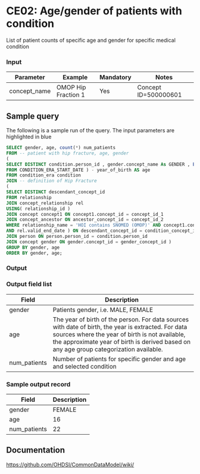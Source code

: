 # CE02: Age/gender of patients with condition

List of patient counts of specific age and gender for specific medical condition

### Input

|  Parameter |  Example |  Mandatory |  Notes |
| --- | --- | --- | --- | 
| concept_name | OMOP Hip Fraction 1 |  Yes |  Concept ID=500000601 |


## Sample query
The following is a sample run of the query. The input parameters are highlighted in  blue

```sql
SELECT gender, age, count(*) num_patients 
FROM -- patient with hip fracture, age, gender 
( 
SELECT DISTINCT condition.person_id , gender.concept_name As GENDER , EXTRACT( YEAR 
FROM CONDITION_ERA_START_DATE ) - year_of_birth AS age 
FROM condition_era condition 
JOIN -- definition of Hip Fracture 
( 
SELECT DISTINCT descendant_concept_id 
FROM relationship 
JOIN concept_relationship rel 
USING( relationship_id ) 
JOIN concept concept1 ON concept1.concept_id = concept_id_1 
JOIN concept_ancestor ON ancestor_concept_id = concept_id_2 
WHERE relationship_name = 'HOI contains SNOMED (OMOP)' AND concept1.concept_name = 'OMOP Hip Fracture 1' AND sysdate BETWEEN rel.valid_start_date 
AND rel.valid_end_date ) ON descendant_concept_id = condition_concept_id 
JOIN person ON person.person_id = condition.person_id 
JOIN concept gender ON gender.concept_id = gender_concept_id ) 
GROUP BY gender, age 
ORDER BY gender, age;
```

### Output

### Output field list

|  Field |  Description |
| --- | --- |
| gender | Patients gender, i.e. MALE, FEMALE |
| age | The year of birth of the person. For data sources with date of birth, the year is extracted. For data sources where the year of birth is not available, the approximate year of birth is derived based on any age group categorization available. |
| num_patients | Number of patients for specific gender and age and selected condition |

### Sample output record

|  Field |  Description |
| --- | --- |
| gender |  FEMALE |
| age |  16 |
| num_patients |  22 |

## Documentation
https://github.com/OHDSI/CommonDataModel/wiki/
